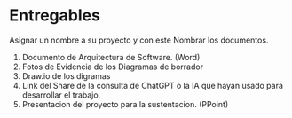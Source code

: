 # Entregables

Asignar un nombre a su proyecto y con este Nombrar los documentos.

1. Documento de Arquitectura de Software. (Word)
2. Fotos de Evidencia de los Diagramas de borrador
3. Draw.io de los digramas
4. Link del Share de la consulta de ChatGPT o la IA que hayan usado para desarrollar el trabajo.
5. Presentacion del proyecto para la sustentacion. (PPoint)

